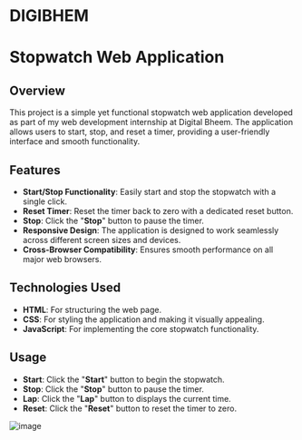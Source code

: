 # DIGIBHEM
# Stopwatch Web Application

## Overview

This project is a simple yet functional stopwatch web application developed as part of my web development internship at Digital Bheem. The application allows users to start, stop, and reset a timer, providing a user-friendly interface and smooth functionality.

## Features

- **Start/Stop Functionality**: Easily start and stop the stopwatch with a single click.
- **Reset Timer**: Reset the timer back to zero with a dedicated reset button.
- **Stop**: Click the "**Stop**" button to pause the timer.
- **Responsive Design**: The application is designed to work seamlessly across different screen sizes and devices.
- **Cross-Browser Compatibility**: Ensures smooth performance on all major web browsers.

## Technologies Used

- **HTML**: For structuring the web page.
- **CSS**: For styling the application and making it visually appealing.
- **JavaScript**: For implementing the core stopwatch functionality.

## Usage

- **Start**: Click the "**Start**" button to begin the stopwatch.
- **Stop**: Click the "**Stop**" button to pause the timer.
- **Lap**: Click the "**Lap**" button to displays the current time.
- **Reset**: Click the "**Reset**" button to reset the timer to zero.

![image](https://github.com/user-attachments/assets/ad79a0a9-97f6-4c6b-b80c-94252479b9e9)
